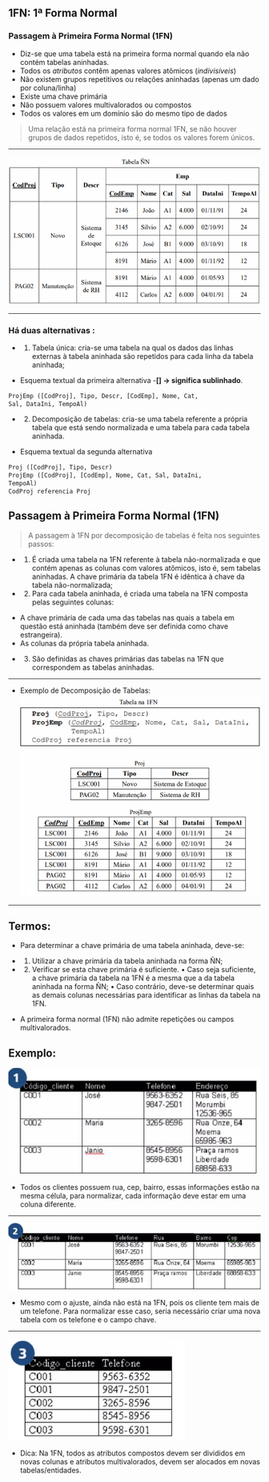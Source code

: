 ## 1FN: 1ª Forma Normal
### **Passagem à Primeira Forma Normal (1FN)**
- Diz-se que uma tabela está na primeira forma normal quando ela não contém tabelas aninhadas.
- Todos os *atributos* contêm apenas valores atômicos
(*indivisíveis*)
- Não existem grupos repetitivos ou relações aninhadas
(apenas um dado por coluna/linha)
- Existe uma chave primária
- Não possuem valores multivalorados ou compostos
- Todos os valores em um domínio são do mesmo tipo de
dados

> Uma relação está na primeira forma normal 1FN, se não houver grupos de dados repetidos, isto é, se todos os valores forem únicos.


---
![IMAGEM 3](image/image2.png)

---
### Há duas alternativas :
+ 1. Tabela única: cria-se uma tabela na qual os dados das linhas externas à tabela aninhada são repetidos para cada linha da tabela aninhada;
- Esquema textual da primeira alternativa
-**[] -> significa sublinhado**. 
``` 
ProjEmp ([CodProj], Tipo, Descr, [CodEmp], Nome, Cat,
Sal, DataIni, TempoAl)
```
+ 2. Decomposição de tabelas: cria-se uma tabela referente a própria tabela que está sendo normalizada e uma tabela para cada tabela aninhada.
- Esquema textual da segunda alternativa

```
Proj ([CodProj], Tipo, Descr)
ProjEmp ([CodProj], [CodEmp], Nome, Cat, Sal, DataIni,
TempoAl)
CodProj referencia Proj
```

## Passagem à Primeira Forma Normal (1FN) 
> A passagem à 1FN por decomposição de tabelas é feita nos seguintes passos:

* 1. É criada uma tabela na 1FN referente à tabela não-normalizada e que contém apenas as colunas com valores atômicos, isto é, sem tabelas aninhadas. A chave primária da tabela 1FN é idêntica à chave da tabela não-normalizada;

* 2. Para cada tabela aninhada, é criada uma tabela na 1FN composta pelas seguintes colunas:
- A chave primária de cada uma das tabelas nas quais a tabela em questão está aninhada (também deve ser definida como chave estrangeira).
- As colunas da própria tabela aninhada.

* 3. São definidas as chaves primárias das tabelas na 1FN que correspondem as tabelas aninhadas.

---
- Exemplo de Decomposição de Tabelas:
![IMAGEM](image/image3.png)
![IMAGEM](image/image4.png)

---

## Termos:
- Para determinar a chave primária de uma tabela aninhada, deve-se:
+ 1. Utilizar a chave primária da tabela aninhada na forma ÑN;
+ 2. Verificar se esta chave primária é suficiente.
• Caso seja suficiente, a chave primária da tabela na 1FN é a mesma que a da tabela aninhada na forma ÑN;
• Caso contrário, deve-se determinar quais as demais colunas necessárias para identificar as linhas da tabela na 1FN.
- A primeira forma normal (1FN) não admite repetições ou
campos multivalorados.

## Exemplo: 
![IMAGEM 2](image/image10.png)
- Todos os clientes possuem rua, cep, bairro, essas informações estão na mesma célula, para normalizar, cada informação deve estar em uma coluna diferente.

---
![IMAGEM 2](image/image11.png)
- Mesmo com o ajuste, ainda não está na 1FN, pois os cliente tem mais de um telefone. Para normalizar esse caso, seria necessário criar uma nova tabela com os telefone e o campo chave.

---
![IMAGEM 2](image/image12.png)
- Dica: Na 1FN, todos as atributos compostos devem ser divididos em novas colunas e atributos multivalorados, devem ser alocados em novas tabelas/entidades.
